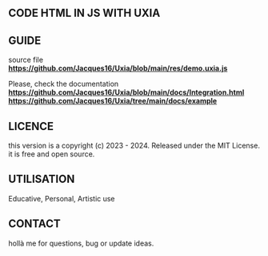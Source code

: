 ##     CODE HTML IN JS WITH UXIA       ##


## GUIDE 
source file
__https://github.com/Jacques16/Uxia/blob/main/res/demo.uxia.js__

Please, check the documentation
__https://github.com/Jacques16/Uxia/blob/main/docs/Integration.html__
__https://github.com/Jacques16/Uxia/tree/main/docs/example__

## LICENCE 
this version is a copyright (c) 2023 - 2024. Released under the MIT License. it is free and open source.

## UTILISATION 
Educative, Personal, Artistic use

## CONTACT
hollà me for questions, bug or update ideas.


